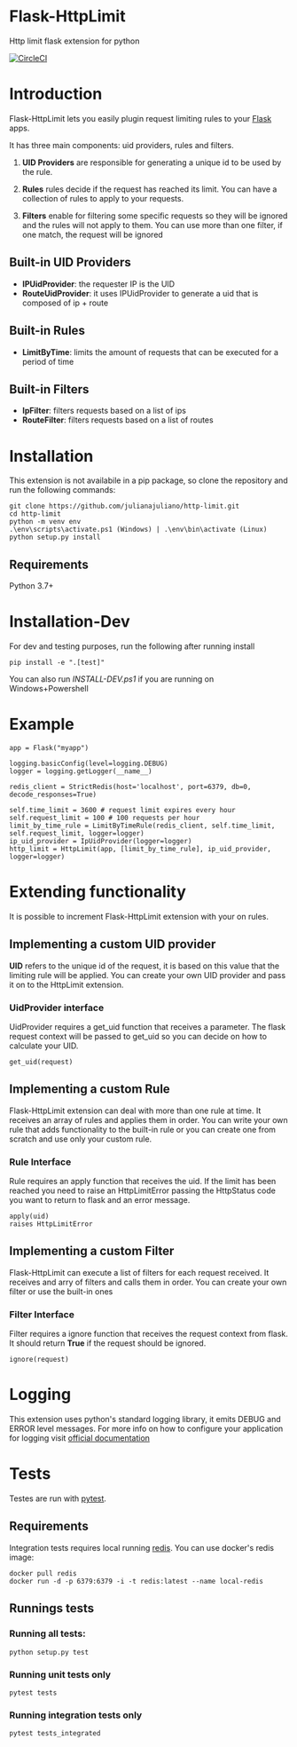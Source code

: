 # Flask-HttpLimit
Http limit flask extension for python 

[![CircleCI](https://circleci.com/gh/julianajuliano/http-limit.svg?style=svg)](https://circleci.com/gh/julianajuliano/http-limit)

# Introduction
Flask-HttpLimit lets you easily plugin request limiting rules to your [Flask](http://flask.pocoo.org/) apps.

It has three main components: uid providers, rules and filters. 

1. **UID Providers** are responsible for generating a unique id to be used by the rule.

2. **Rules** rules decide if the request has reached its limit. You can have a collection of rules to apply to your requests.

3. **Filters** enable for filtering some specific requests so they will be ignored and the rules will not apply to them. You can use more than one filter, if one match, the request will be ignored

## Built-in UID Providers

- **IPUidProvider**: the requester IP is the UID
- **RouteUidProvider**: it uses IPUidProvider to generate a uid that is composed of ip + route

## Built-in Rules

- **LimitByTime**: limits the amount of requests that can be executed for a period of time

## Built-in Filters

- **IpFilter**: filters requests based on a list of ips
- **RouteFilter**: filters requests based on a list of routes

# Installation
This extension is not availabile in a pip package, so clone the repository and run the following commands:

    git clone https://github.com/julianajuliano/http-limit.git
    cd http-limit
    python -m venv env
    .\env\scripts\activate.ps1 (Windows) | .\env\bin\activate (Linux)
    python setup.py install

## Requirements
Python 3.7+


# Installation-Dev
For dev and testing purposes, run the following after running install

    pip install -e ".[test]"

You can also run *INSTALL-DEV.ps1* if you are running on Windows+Powershell

# Example

    app = Flask("myapp")
   
    logging.basicConfig(level=logging.DEBUG)
    logger = logging.getLogger(__name__)

    redis_client = StrictRedis(host='localhost', port=6379, db=0, decode_responses=True)
   
    self.time_limit = 3600 # request limit expires every hour
    self.request_limit = 100 # 100 requests per hour
    limit_by_time_rule = LimitByTimeRule(redis_client, self.time_limit, self.request_limit, logger=logger)
    ip_uid_provider = IpUidProvider(logger=logger)
    http_limit = HttpLimit(app, [limit_by_time_rule], ip_uid_provider, logger=logger)

# Extending functionality
It is possible to increment Flask-HttpLimit extension with your on rules. 

## Implementing a custom UID provider
**UID** refers to the unique id of the request, it is based on this value that the limiting rule will be applied. You can create your own UID provider and pass it on to the HttpLimit extension.

### UidProvider interface
UidProvider requires a get_uid function that receives a parameter. The flask request context will be passed to get_uid so you can decide on how to calculate your UID. 

    get_uid(request)

## Implementing a custom Rule
Flask-HttpLimit extension can deal with more than one rule at time. It receives an array of rules and applies them in order. You can write your own rule that adds functionality to the built-in rule or you can create one from scratch and use only your custom rule.

### Rule Interface
Rule requires an apply function that receives the uid. If the limit has been reached you need to raise an HttpLimitError passing the HttpStatus code you want to return to flask and an error message.

    apply(uid)
    raises HttpLimitError

## Implementing a custom Filter
Flask-HttpLimit can execute a list of filters for each request received. It receives and arry of filters and calls them in order. You can create your own filter or use the built-in ones

### Filter Interface
Filter requires a ignore function that receives the request context from flask. It should return **True** if the request should be ignored.

    ignore(request)

# Logging
This extension uses python's standard logging library, it emits DEBUG and ERROR level messages. For more info on how to configure your application for logging visit [official documentation](https://docs.python.org/3/library/logging.html)

# Tests
Testes are run with [pytest](https://docs.pytest.org/en/latest/). 

## Requirements
Integration tests requires local running [redis](https://hub.docker.com/_/redis). You can use docker's redis image:

    docker pull redis
    docker run -d -p 6379:6379 -i -t redis:latest --name local-redis

## Runnings tests

### Running all tests:

    python setup.py test

### Running unit tests only

    pytest tests

### Running integration tests only

    pytest tests_integrated
